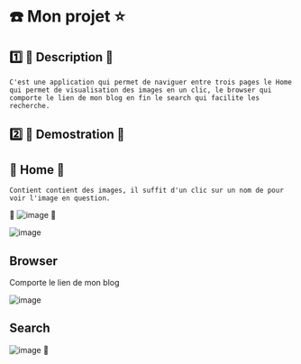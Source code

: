 # :phone: Mon projet :star:


## :one: :orange: Description :orange:

``C'est une application qui permet de naviguer entre trois pages le Home qui permet de visualisation des images en un clic, le browser qui comporte le lien de mon blog en fin le search qui facilite les recherche.``

## :two: :lion: Demostration :lion:
## :apple: Home :orange:

``Contient contient des images, il suffit d'un clic sur un nom de pour voir l'image en question.``


:lion: ![image](images/bi.png)  :lion:

  ![image](images/ns.png) 


## Browser 

 Comporte le lien de mon blog

![image](images/b.png)

## Search

![image](images/baa.png)  :lion:




